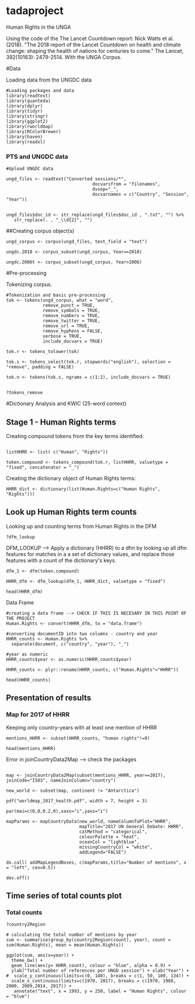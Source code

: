 # tadaproject
Human Rights in the UNGA

Using the code of the  The Lancet Countdown report: Nick Watts et al. (2018). "The 2018 report of the Lancet Countdown on health and climate change: shaping the health of nations for centuries to come." The Lancet, 392(10163): 2479-2514. With the UNGA Corpus.

#Data

Loading data from the UNGDC data


```{r message=FALSE}
#Loading packages and data
library(readtext)
library(quanteda)
library(dplyr)
library(tidyr)
library(stringr)
library(ggplot2)
library(rworldmap)
library(RColorBrewer)
library(haven)
library(readxl)
```

### PTS and UNGDC data
```{r}
#Upload UNGDC data

ungd_files <- readtext("Converted sessions/*", 
                                 docvarsfrom = "filenames", 
                                 dvsep="_", 
                                 docvarnames = c("Country", "Session", "Year"))


ungd_files$doc_id <- str_replace(ungd_files$doc_id , ".txt", "") %>%
   str_replace(. , "_\\d{2}", "")

```


##Creating corpus object(s)
```{r}
ungd_corpus <- corpus(ungd_files, text_field = "text") 

ungdc.2018 <- corpus_subset(ungd_corpus, Year==2018)

ungdc.2006t <- corpus_subset(ungd_corpus, Year>2006)
```


#Pre-processing

Tokenizing corpus.

```{r}
#Tokenization and basic pre-processing
tok <- tokens(ungd_corpus, what = "word",
              remove_punct = TRUE,
              remove_symbols = TRUE,
              remove_numbers = TRUE,
              remove_twitter = TRUE,
              remove_url = TRUE,
              remove_hyphens = FALSE,
              verbose = TRUE, 
              include_docvars = TRUE)
```

```{r}
tok.r <- tokens_tolower(tok)

tok.s <- tokens_select(tok.r, stopwords("english"), selection = "remove", padding = FALSE)

tok.n <- tokens(tok.s, ngrams = c(1:2), include_docvars = TRUE) 
 
```

```{r}
?tokens_remove
```


#Dictionary Analysis and KWIC (25-word context)

## Stage 1 - Human Rights terms

Creating compound tokens from the key terms identified:
 
```{r}

listHHRR <- list( c("Human", "Rights")) 
```
 

```{r}
token.compound <- tokens_compound(tok.r, listHHRR, valuetype = "fixed", concatenator = "_")
```

Creating the dictionary object of Human Rights terms:

```{r}
HHRR_dict <- dictionary(list(Human.Rights=c("Human Rights", "Rights")))
```

## Look up Human Rights term counts

Looking up and counting terms from Human Rights in the DFM

```{r}
?dfm_lookup
```

DFM_LOOKUP --> Apply a dictionary (HHRR) to a dfm by looking up all dfm features for matches in a a set of dictionary values, and replace those features with a count of the dictionary's keys.

```{r}
dfm_1 <- dfm(token.compound)

HHRR_dfm <- dfm_lookup(dfm_1, HHRR_dict, valuetype = "fixed")
```

```{r}
head(HHRR_dfm)
```

Data Frame

```{r}
#creating a data frame --> CHECK IF THIS IS NECESARY IN THIS POINT OF THE PROJECT
Human.Rights <- convert(HHRR_dfm, to = "data.frame")

#converting documentID into two columns - country and year
HHRR_counts <- Human.Rights %>%
  separate(document, c("country", "year"), "_")

#year as numeric
HHRR_counts$year <- as.numeric(HHRR_counts$year)

HHRR_counts <- plyr::rename(HHRR_counts, c("Human.Rights"="HHRR"))
```

```{r}
head(HHRR_counts)
```



## Presentation of results

### Map for 2017 of HHRR

Keeping only country-years with at least one mention of HHRR


```{r}
mentions_HHRR <- subset(HHRR_counts, "human rights"!=0)
```

```{r}
head(mentions_HHRR)
```



Error in joinCountryData2Map --> check the packages

```{r}

map <- joinCountryData2Map(subset(mentions_HHRR, year==2017), joinCode="ISO3", nameJoinColumn="country")

new_world <- subset(map, continent != "Antarctica")

pdf("worldmap_2017_health.pdf", width = 7, height = 3)

par(mai=c(0,0,0.2,0),xaxs="i",yaxs="i")

mapParams <- mapCountryData(new_world, nameColumnToPlot="HHRR", 
                            mapTitle="2017 UN General Debate: HHRR", 
                            catMethod = "categorical", 
                            colourPalette = "heat", 
                            oceanCol = "lightblue", 
                            missingCountryCol = "white", 
                            addLegend="FALSE")

do.call( addMapLegendBoxes, c(mapParams,title="Number of mentions", x = "left", cex=0.5))

dev.off()
```

## Time series of total counts plot

### Total counts

```{r}
?country2Region
```


```{r}
# calculating the total number of mentions by year
sum <- summarise(group_by(country2Region(count), year), count = sum(Human.Rights), mean = mean(Human.Rights))

ggplot(sum, aes(x=year)) +
  theme_bw() +
  geom_line(aes(y= HHRR_count), colour = "blue", alpha = 0.9) +
  ylab("Total number of references per UNGD session") + xlab("Year") + 
#  scale_y_continuous(limits=c(0, 140), breaks = c(1, 50, 100, 134)) +
  scale_x_continuous(limits=c(1970, 2017), breaks = c(1970, 1988, 2000, 2009,2014, 2017)) +
   annotate("text", x = 1993, y = 250, label = "Human Rights", colour = "blue")

```
